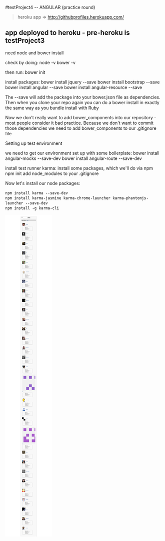 #testProject4  -- ANGULAR (practice round)

 > heroku app => http://githubprofiles.herokuapp.com/
 
 ## app deployed to heroku - pre-heroku is testProject3
 
 

need node and bower install

check by doing:
  node -v
  bower -v

then run:
  bower init

install packages:
  bower install jquery --save
  bower install bootstrap --save
  bower install angular --save
  bower install angular-resource --save

  The --save will add the package into your bower.json file as dependencies.
  Then when you clone your repo again you can do a bower install in exactly the
  same way as you bundle install with Ruby

  Now we don't really want to add bower_components into our repository -
  most people consider it bad practice.
  Because we don't want to commit those dependencies we need to add bower_components
  to our .gitignore file

  Setting up test environment

  we need to get our environment set up with some boilerplate:
    bower install angular-mocks --save-dev
    bower install angular-route --save-dev

  install test runner karma:
    install some packages, which we'll do via npm
      npm init
      add node_modules to your .gitignore

  Now let's install our node packages:

    npm install karma --save-dev
    npm install karma-jasmine karma-chrome-launcher karma-phantomjs-launcher --save-dev
    npm install -g karma-cli
    
    
    
    
  ![sample search](public/images/image.png)  
